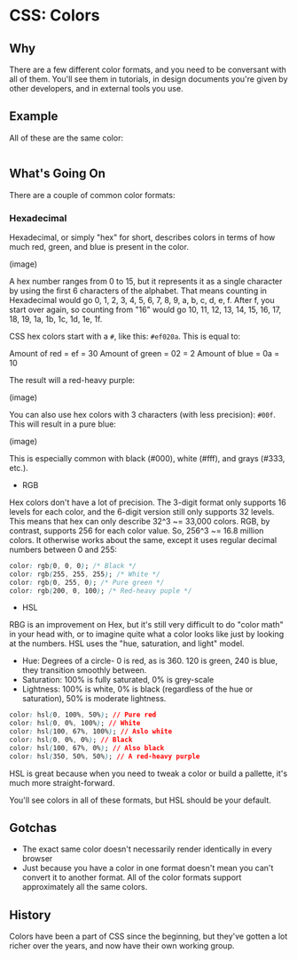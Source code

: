 # CSS: Colors

## Why

There are a few different color formats, and you need to be conversant with all of them. You'll see them in tutorials, in design documents you're given by other developers, and in external tools you use.

## Example

All of these are the same color:

```css
```

## What's Going On

There are a couple of common color formats:

### Hexadecimal

Hexadecimal, or simply "hex" for short, describes colors in terms of how much red, green, and blue is present in the color.

(image)

A hex number ranges from 0 to 15, but it represents it as a single character by using the first 6 characters of the alphabet. That means counting in Hexadecimal would go 0, 1, 2, 3, 4, 5, 6, 7, 8, 9, a, b, c, d, e, f. After f, you start over again, so counting from "16" would go 10, 11, 12, 13, 14, 15, 16, 17, 18, 19, 1a, 1b, 1c, 1d, 1e, 1f.

CSS hex colors start with a `#`, like this: `#ef020a`. This is equal to:

Amount of red = ef = 30
Amount of green = 02 = 2
Amount of blue = 0a = 10

The result will a red-heavy purple:

(image)

You can also use hex colors with 3 characters (with less precision): `#00f`. This will result in a pure blue:

(image)

This is especially common with black (#000), white (#fff), and grays (#333, etc.).

* RGB

Hex colors don't have a lot of precision. The 3-digit format only supports 16 levels for each color, and the 6-digit version still only supports 32 levels. This means that hex can only describe 32^3 ~= 33,000 colors. RGB, by contrast, supports 256 for each color value. So, 256^3 ~= 16.8 million colors. It otherwise works about the same, except it uses regular decimal numbers between 0 and 255:

```css
color: rgb(0, 0, 0); /* Black */
color: rgb(255, 255, 255); /* White */
color: rgb(0, 255, 0); /* Pure green */
color: rgb(200, 0, 100); /* Red-heavy puple */
```

* HSL

RBG is an improvement on Hex, but it's still very difficult to do "color math" in your head with, or to imagine quite what a color looks like just by looking at the numbers. HSL uses the "hue, saturation, and light" model.

* Hue: Degrees of a circle- 0 is red, as is 360. 120 is green, 240 is blue, they transition smoothly between.
* Saturation: 100% is fully saturated, 0% is grey-scale
* Lightness: 100% is white, 0% is black (regardless of the hue or saturation), 50% is moderate lightness.

```css
color: hsl(0, 100%, 50%); // Pure red
color: hsl(0, 0%, 100%); // White
color: hsl(100, 67%, 100%); // Aslo white
color: hsl(0, 0%, 0%); // Black
color: hsl(100, 67%, 0%); // Also black
color: hsl(350, 50%, 50%); // A red-heavy purple
```

HSL is great because when you need to tweak a color or build a pallette, it's much more straight-forward.

You'll see colors in all of these formats, but HSL should be your default.

## Gotchas

* The exact same color doesn't necessarily render identically in every browser
* Just because you have a color in one format doesn't mean you can't convert it to another format. All of the color formats support approximately all the same colors.

## History

Colors have been a part of CSS since the beginning, but they've gotten a lot richer over the years, and now have their own working group.
